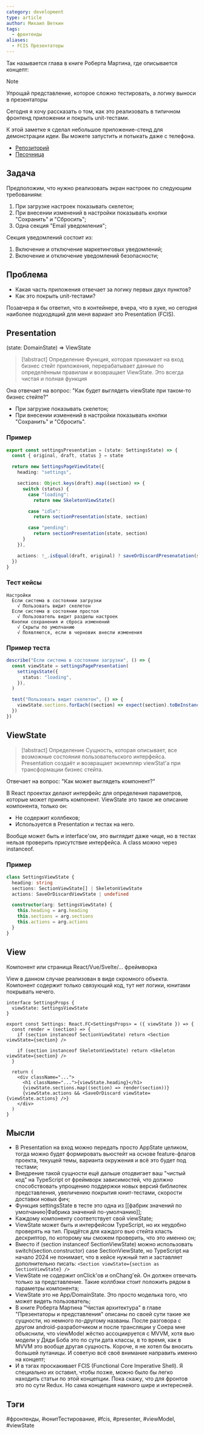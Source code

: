 ```yaml
---
category: development
type: article
author: Михаил Веткин
tags:
  - фронтенды
aliases:
  - FCIS Презентаторы
---
```


Так называется глава в книге Роберта Мартина, где описывается концепт:

> [!note]
> Упрощай представление, которое сложно тестировать, а логику выноси в презентаторы

Сегодня я хочу рассказать о том, как это реализовать в типичном фронтенд приложении и покрыть unit-тестами.

К этой заметке я сделал небольшое приложение-стенд для демонстрации идеи. Вы можете запустить и потыкать даже с телефона.

- [Репозиторий](https://github.com/mikevetkin/frontends-example-settings)
- [Песочница](https://codesandbox.io/p/github/mikevetkin/frontends-example-settings/release/demo)

## Задача

Предположим, что нужно реализовать экран настроек по следующим требованиям:

1. При загрузке настроек показывать скелетон;
2. При внесении изменений в настройки показывать кнопки "Сохранить" и "Сбросить";
3. Одна секция "Email уведомления";

Секция уведомлений состоит из:

1. Включение и отключение маркетинговых уведомлений;
2. Включение и отключение уведомлений безопасности;

## Проблема

- Какая часть приложения отвечает за логику первых двух пунктов?
- Как это покрыть unit-тестами?

Позавчера я бы ответил, что в контейнере, вчера, что в хуке, но сегодня наиболее подходящий для меня вариант это Presentation (FCIS).

## Presentation

(state: DomainState) => ViewState

> [!abstract] Определение
> Функция, которая принимает на вход бизнес стейт приложения, перерабатывает данные по определённым правилам и возвращает ViewState. Это всегда чистая и полная функция

Она отвечает на вопрос: "Как будет выглядеть viewState при таком-то бизнес стейте?"

- При загрузке показывать скелетон;
- При внесении изменений в настройки показывать кнопки "Сохранить" и "Сбросить".

### Пример

```ts
export const settingsPresentation = (state: SettingsState) => {
  const { original, draft, status } = state

  return new SettingsPageViewState({
    heading: "settings",

    sections: Object.keys(draft).map((section) => {
      switch (status) {
        case "loading":
          return new SkeletonViewState()

        case "idle":
          return sectionPresentation(state, section)

        case "pending":
          return sectionPresentation(state, section)
      }
    }),

    actions: !_.isEqual(draft, original) ? saveOrDiscardPresenatation(state) : undefined,
  })
}
```

### Тест кейсы

```
Настройки
  Если система в состоянии загрузки
    √ Пользовать видит скелетон
  Если система в состоянии простоя
    √ Пользователь видит разделы настроек
  Кнопки сохранения и сброса изменений
    √ Скрыты по умолчанию
    √ Появляются, если в черновик внесли изменения
```

### Пример теста

```ts
describe("Если система в состоянии загрузки", () => {
  const viewState = settingsPagePresentation(
    settingsState({
      status: "loading",
    }),
  )

  test("Пользовать видит скелетон", () => {
    viewState.sections.forEach((section) => expect(section).toBeInstanceOf(SkeletonViewState))
  })
})
```

## ViewState

> [!abstract] Определение
> Сущность, которая описывает, все возможные состояния пользовательского интерфейса. Presentation создаёт и возвращает экземпляр viewStat'а при трансформации бизнес стейта.

Отвечает на вопрос: "Как может выглядеть компонент?"

В React проектах делают интерфейс для определения параметров, которые может принять компонент. ViewState это такое же описание компонента, только он:

- Не содержит коллбеков;
- Используется в Presentation и тестах на него.

Вообще может быть и interface'ом, это выглядит даже чище, но в тестах нельзя проверить присутствие интерфейса. А class можно через instanceof.

### Пример

```ts
class SettingsViewState {
  heading: string
  sections: SectionViewState[] | SkeletonViewState
  actions: SaveOrDiscardViewState | undefined

  constructor(arg: SettingsViewState) {
    this.heading = arg.heading
    this.sections = arg.sections
    this.actions = arg.actions
  }
}
```

## View

Компонент или страница React/Vue/Svelte/… фреймворка

View в данном случае реализован в виде скромного объекта. Компонент содержит только связующий код, тут нет логики, юнитами покрывать нечего.

```tsx
interface SettingsProps {
  viewState: SettingsViewState
}

export const Settings: React.FC<SettingsProps> = ({ viewState }) => {
  const render = (section) => {
    if (section instanceof SectionViewState) return <Section viewState={section} />

    if (section instanceof SkeletonViewState) return <Skeleton viewState={section} />
  }

  return (
    <div className="...">
      <h1 className="...">{viewState.heading}</h1>
      {viewState.sections.map((section) => render(section))}
      {viewState.actions && <SaveOrDiscard viewState={viewState.actions} />}
    </div>
  )
}
```

## Мысли

- В Presentation на вход можно передать просто AppState целиком, тогда можно будет формировать вьюстейт на основе feature-флагов проекта, текущей темы, варианта окружения и всё это будет под тестами;
- Внедрение такой сущности ещё дальше отодвигает ваш "чистый код" на TypeScript от фреймворк зависимостей, что должно способствовать упрощению поддержки новых версий библиотек представления, увеличению покрытия юнит-тестами, скорости доставки новых фич;
- Функция settingsState в тесте это одна из [[фабрик значений по умолчанию|Фабрика значений по-умолчанию]];
- Каждому компоненту соответствует свой viewState;
- ViewState может быть и интерфейсом TypeScript, но их неудобно проверять на тип. Придётся для каждого вью стейта класть дескриптор, по которому мы сможем проверить, что это именно он;
- Вместо if (section instanceof SectionViewState) можно использовать switch(section.constructor) case SectionViewState, но TypeScript на начало 2024 не понимает, что в кейсе нужный тип и заставляет дополнительно писать: `<Section viewState={section as SectionViewState} />`
- ViewState не содержит onClick'ов и onChang'ей. Он должен отвечать только за представление. Такие коллбэки стоит положить рядом в параметры компонента;
- ViewState это не App/DomainState. Это просто моделька того, что может видеть пользователь;
- В книге Роберта Мартина "Чистая архитектура" в главе "Презентаторы и представления" описаны по своей сути такие же сущности, но немного по-другому названы. После разговора с другом android-разработчиком и после трансляции у Соера мне объяснили, что viewModel жёстко ассоциируется с MVVM, хотя вью модели у Дяди Боба это по сути дата классы, в то время, как в MVVM это вообще другая сущность. Короче, я не хотел бы вносить большей путаницы. И советую всё своё внимание направить именно на концепт;
- И в тэгах проскакивает FCIS (Functional Core Imperative Shell). Я специально их оставил, чтобы позже, можно было бы легко находить статьи по этой концепции. Пока скажу, что для фронтов это по сути Redux. Но сама концепция намного шире и интересней.

## Тэги

#фронтенды, #юнитТестирование, #fcis, #presenter, #viewModel, #viewState

